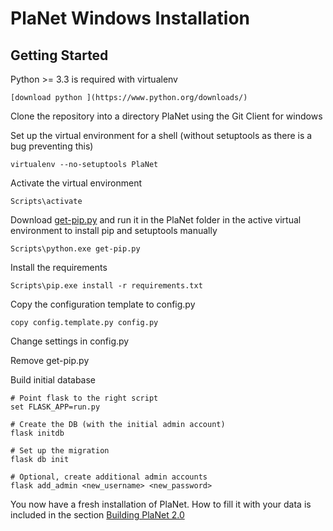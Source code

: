 # PlaNet Windows Installation

## Getting Started


Python >= 3.3 is required with virtualenv

    [download python ](https://www.python.org/downloads/)


Clone the repository into a directory PlaNet using the Git Client for windows

Set up the virtual environment for a shell (without setuptools as there is a bug preventing this)

    virtualenv --no-setuptools PlaNet

Activate the virtual environment

    Scripts\activate

Download [get-pip.py](https://bootstrap.pypa.io/get-pip.py) and run it in the PlaNet folder in the active
virtual environment to install pip and setuptools manually

    Scripts\python.exe get-pip.py

Install the requirements

    Scripts\pip.exe install -r requirements.txt

Copy the configuration template to config.py

    copy config.template.py config.py

Change settings in config.py

Remove get-pip.py

Build initial database

    # Point flask to the right script
    set FLASK_APP=run.py
    
    # Create the DB (with the initial admin account)
    flask initdb
    
    # Set up the migration
    flask db init
    
    # Optional, create additional admin accounts
    flask add_admin <new_username> <new_password> 

You now have a fresh installation of PlaNet. How to fill it with your data is included in the section [Building PlaNet 2.0](./building_planet.md)